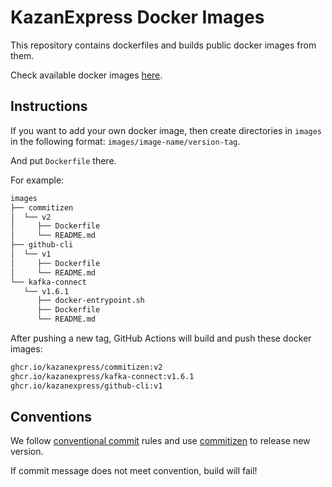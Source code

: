 # KazanExpress Docker Images

This repository contains dockerfiles and builds public docker images from them.

Check available docker images [here](https://github.com/orgs/KazanExpress/packages?repo_name=ke-infra-docker).

## Instructions

If you want to add your own docker image, then create directories in `images` in the following format: `images/image-name/version-tag`.

And put `Dockerfile` there.

For example:

```bash
images
├── commitizen
│  └── v2
│     ├── Dockerfile
│     └── README.md
├── github-cli
│  └── v1
│     ├── Dockerfile
│     └── README.md
└── kafka-connect
   └── v1.6.1
      ├── docker-entrypoint.sh
      ├── Dockerfile
      └── README.md
```

After pushing a new tag, GitHub Actions will build and push these docker images:

```txt
ghcr.io/kazanexpress/commitizen:v2
ghcr.io/kazanexpress/kafka-connect:v1.6.1
ghcr.io/kazanexpress/github-cli:v1
```

## Conventions

We follow [conventional commit](https://www.conventionalcommits.org/en/v1.0.0/) rules and use [commitizen](https://commitizen-tools.github.io/commitizen/) to release new version.

If commit message does not meet convention, build will fail!

